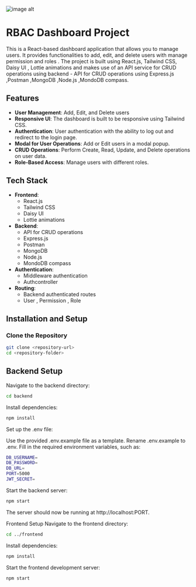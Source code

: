 ![image alt](https://github.com/kumariaditi52/Chatbot_App/blob/1b82dcf344b6a4a0d9317f6ba4afef02e75836f3/Screenshot%202025-05-12%20235424.png)


# RBAC Dashboard Project

This is a React-based dashboard application that allows you to manage users. It provides functionalities to add, edit, and delete users with manage permission and roles . The project is built using React.js, Tailwind CSS, Daisy UI , Lottie animations and makes use of an API service for CRUD operations using backend   - API for CRUD operations using Express.js ,Postman ,MongoDB ,Node.js ,MondoDB compass.

## Features

- **User Management**: Add, Edit, and Delete users
- **Responsive UI**: The dashboard is built to be responsive using Tailwind CSS.
- **Authentication**: User authentication with the ability to log out and redirect to the login page.
- **Modal for User Operations**: Add or Edit users in a modal popup.
- **CRUD Operations**: Perform Create, Read, Update, and Delete operations on user data.
- **Role-Based Access**: Manage users with different roles.

## Tech Stack

- **Frontend**:
  - React.js
  - Tailwind CSS
  - Daisy UI
  - Lottie animations
- **Backend**:
  - API for CRUD operations
  - Express.js
  - Postman
  - MongoDB
  - Node.js
  - MondoDB compass
- **Authentication**:
  - Middleware authentication
  - Authcontroller
- **Routing**:
  - Backend authenticated routes
  - User , Permission , Role


## Installation and Setup

### Clone the Repository

```bash
git clone <repository-url>
cd <repository-folder>
```
## Backend Setup
Navigate to the backend directory:

```bash
cd backend
```

Install dependencies:
```bash
npm install
```
Set up the .env file:

Use the provided .env.example file as a template.
Rename .env.example to .env.
Fill in the required environment variables, such as:
```bash
DB_USERNAME=
DB_PASSWORD=
DB_URL=
PORT=5000
JWT_SECRET=
```
Start the backend server:

```bash
npm start
```
The server should now be running at http://localhost:PORT.

Frontend Setup
Navigate to the frontend directory:

```bash
cd ../frontend
```
Install dependencies:

```bash
npm install
```
Start the frontend development server:

```bash
npm start
```
